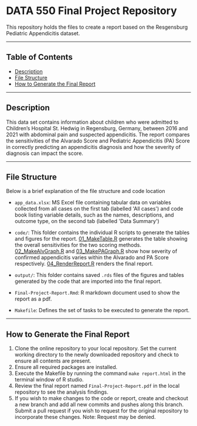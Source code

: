 
# DATA 550 Final Project Repository
This repository holds the files to create a report based on the Resgensburg Pediatric Appendicitis dataset. 

------------------------------------------------------------------------

## Table of Contents
- [Description](#description)
- [File Structure](#file-structure)
- [How to Generate the Final Report](#how-to-generate-the-final-report)

------------------------------------------------------------------------

## Description
This data set contains information about children who were admitted to Children’s Hospital St. Hedwig in Regensburg, Germany, between 2016 and 2021 with abdominal pain and suspected appendicitis. The report compares the sensitivities of the Alvarado Score and Pediatric Appendicitis (PA) Score in correctly predicting an appendicitis diagnosis and how the severity of diagnosis can impact the score.

------------------------------------------------------------------------

## File Structure

Below is a brief explanation of the file structure and code location

- `app_data.xlsx`: MS Excel file containing tabular data on variables collected from all cases on the first tab (labelled 'All cases') and code book listing variable details, such as the names, descriptions, and outcome type, on the second tab (labelled 'Data Summary')

- `code/`: This folder contains the individual R scripts to generate the tables and figures for the report. [01_MakeTable.R](code/01_MakeTable.R) generates the table showing the overall sensitivities for the two scoring methods. [02_MakeAlvGraph.R](code/02_MakeAlvGraph.R) and [03_MakePAGraph.R](code/03_MakePAGraph.R) show how severity of confirmed appendicitis varies within the Alvarado and PA Score respectively. [04_RenderReport.R](code/04_RenderReport.R) renders the final report.

- `output/`: This folder contains saved `.rds` files of the figures and tables generated by the code that are imported into the final report.

- `Final-Project-Report.Rmd`: R markdown document used to show the report as a pdf.

- `Makefile`: Defines the set of tasks to be executed to generate the report.

------------------------------------------------------------------------

## How to Generate the Final Report

1. Clone the online repository to your local repository. Set the current working directory to the newly downloaded repository and check to ensure all contents are present.
2. Ensure all required packages are installed.
3. Execute the Makefile by running the command `make report.html` in the terminal window of R studio.
4. Review the final report named `Final-Project-Report.pdf` in the local repository to see the analysis findings.
5. If you wish to make changes to the code or report, create and checkout a new branch and add all new commits and pushes along this branch. Submit a pull request if you wish to request for the original repository to incorporate these changes. Note: Request may be denied.
